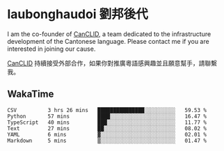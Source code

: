 # laubonghaudoi 劉邦後代

I am the co-founder of [CanCLID](https://github.com/CanCLID), a team dedicated to the infrastructure development of the Cantonese language. Please contact me if you are interested in joining our cause.

[CanCLID](https://github.com/CanCLID) 持續接受外部合作，如果你對推廣粵語感興趣並且願意幫手，請聯繫我。


## WakaTime

<!--START_SECTION:waka-->

```text
CSV          3 hrs 26 mins   ███████████████░░░░░░░░░░   59.53 %
Python       57 mins         ████░░░░░░░░░░░░░░░░░░░░░   16.47 %
TypeScript   40 mins         ███░░░░░░░░░░░░░░░░░░░░░░   11.77 %
Text         27 mins         ██░░░░░░░░░░░░░░░░░░░░░░░   08.02 %
YAML         6 mins          ▓░░░░░░░░░░░░░░░░░░░░░░░░   02.01 %
Markdown     5 mins          ▒░░░░░░░░░░░░░░░░░░░░░░░░   01.47 %
```

<!--END_SECTION:waka-->
